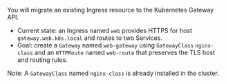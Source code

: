 You will migrate an existing Ingress resource to the Kubernetes Gateway API.

- Current state: an Ingress named `web` provides HTTPS for host `gateway.web.k8s.local` and routes to two Services.
- Goal: create a `Gateway` named `web-gateway` using `GatewayClass` `nginx-class` and an `HTTPRoute` named `web-route` that preserves the TLS host and routing rules.

Note: A `GatewayClass` named `nginx-class` is already installed in the cluster.

